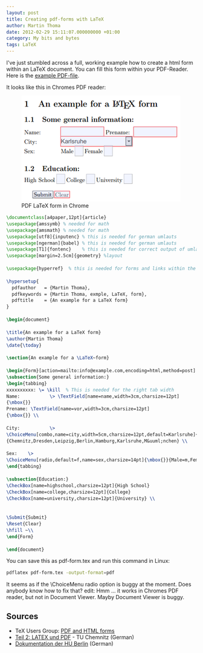 ```yaml
---
layout: post
title: Creating pdf-forms with LaTeX
author: Martin Thoma
date: 2012-02-29 15:11:07.000000000 +01:00
category: My bits and bytes
tags: LaTeX
---
```

I've just stumbled across a full, working example how to create a html form within an LaTeX document. You can fill this form within your PDF-Reader. Here is the <a href='../images/2012/02/pdf-form.pdf'>example PDF-file</a>.

It looks like this in Chromes PDF reader:
<figure class="aligncenter">
            <a href="../images/2012/02/pdf-latex-form-chrome.png"><img src="../images/2012/02/pdf-latex-form-chrome.png" alt="PDF LaTeX form in Chrome" style="max-width:421px;max-height:279px" class="size-full wp-image-16711"/></a>
            <figcaption class="text-center">PDF LaTeX form in Chrome</figcaption>
        </figure>

```latex
\documentclass[a4paper,12pt]{article}
\usepackage{amssymb} % needed for math
\usepackage{amsmath} % needed for math
\usepackage[utf8]{inputenc} % this is needed for german umlauts
\usepackage[ngerman]{babel} % this is needed for german umlauts
\usepackage[T1]{fontenc}    % this is needed for correct output of umlauts in pdf
\usepackage[margin=2.5cm]{geometry} %layout

\usepackage{hyperref}  % this is needed for forms and links within the text

\hypersetup{
  pdfauthor   = {Martin Thoma},
  pdfkeywords = {Martin Thoma, exmple, LaTeX, form},
  pdftitle    = {An example for a LaTeX form}
}

\begin{document}

\title{An example for a LaTeX form}
\author{Martin Thoma}
\date{\today}

\section{An example for a \LaTeX~form}

\begin{Form}[action=mailto:info@example.com,encoding=html,method=post]
\subsection{Some general information:}
\begin{tabbing}
xxxxxxxxxx: \= \kill  % This is needed for the right tab width
Name: 			\> \TextField[name=name,width=3cm,charsize=12pt]
{\mbox{}}
Prename: \TextField[name=vor,width=3cm,charsize=12pt]
{\mbox{}} \\

City: 			\>
\ChoiceMenu[combo,name=city,width=5cm,charsize=12pt,default=Karlsruhe]{\mbox{}}
{Chemnitz,Dresden,Leipzig,Berlin,Hamburg,Karlsruhe,M&uuml;nchen} \\

Sex: 	\>
\ChoiceMenu[radio,default=f,name=sex,charsize=14pt]{\mbox{}}{Male=m,Female=f}
\end{tabbing}

\subsection{Education:}
\CheckBox[name=highschool,charsize=12pt]{High School}
\CheckBox[name=college,charsize=12pt]{College}
\CheckBox[name=university,charsize=12pt]{University} \\


\Submit{Submit}
\Reset{Clear}
\hfill ~\\
\end{Form}

\end{document}
```

You can save this as pdf-form.tex and run this command in Linux:
```bash
pdflatex pdf-form.tex -output-format=pdf
```

It seems as if the \ChoiceMenu radio option is buggy at the moment. Does anybody know how to fix that?
edit: Hmm ... it works in Chromes PDF reader, but not in Document Viewer. Mayby Document Viewer is buggy.

<h2>Sources</h2>
<ul>
    <li>TeX Users Group: <a href="http://www.tug.org/applications/hyperref/manual.html#x1-190006">PDF and HTML forms</a></li>
    <li><a href="http://www.qucosa.de/fileadmin/data/qucosa/documents/4512/data/vortrag2.pdf">Teil 2: LATEX und PDF</a> - TU Chemnitz (German)</li>
    <li><a href="http://www2.informatik.hu-berlin.de/~piefel/LaTeX-PS/Archive-2004/V12-PDF.pdf">Dokumentation der HU Berlin</a> (German)</li>
</ul>
